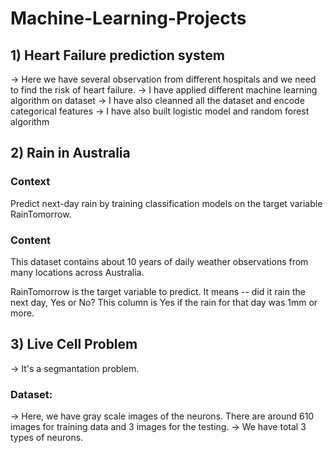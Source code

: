 # Machine-Learning-Projects

## 1) Heart Failure prediction system
-> Here we have several observation from different hospitals and we need to find the risk of heart failure.
-> I have applied different machine learning algorithm on dataset
-> I have also cleanned all the dataset and encode categorical features
-> I have also built logistic model and random forest algorithm


## 2) Rain in Australia
### Context
Predict next-day rain by training classification models on the target variable RainTomorrow.

### Content
This dataset contains about 10 years of daily weather observations from many locations across Australia.

RainTomorrow is the target variable to predict. It means -- did it rain the next day, Yes or No? This column is Yes if the rain for that day was 1mm or more. 


## 3) Live Cell Problem
-> It's a segmantation problem. 
### Dataset:
-> Here, we have gray scale images of the neurons. There are around 610 images for training data and 3 images for the testing.
-> We have total 3 types of neurons.

